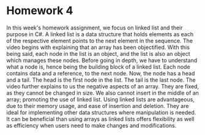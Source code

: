 # Homework 4

In this week's homework assignment, we focus on linked list and their purpose in C#. A linked list is a data structure that holds elements as each of the respective element points to the next element in the sequence. The video begins with explaining that an array has been objectified. With this being said, each node in the list is an object, and the list is also an object which manages these nodes. Before going in depth, we have to understand what a node is, hence being the building block of a linked list. Each node contains data and a reference, to the next node. Now, the node has a head and a tail. The head is the first node in the list. The tail is the last node. 
The video further explains to us the negative aspects of an array. They are fixed, as they cannot be changed in size. We also cannot insert in the middle of an array; promoting the use of linked list. 
Using linked lists are advantageous, due to their memory usage, and ease of insertion and deletion. They are ideal for implementing other data structures where manipulation is needed. It can be beneficial than using arrays as linked lists offers flexibility as well as efficiency when users need to make changes and modifications. 